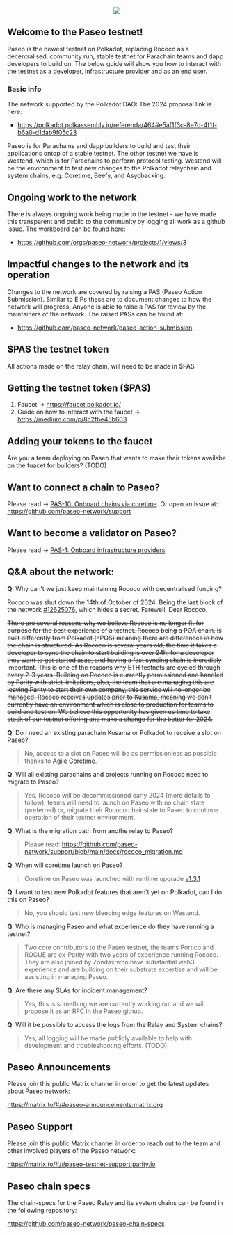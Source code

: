 <p align="center">
  <img src="../resources/logo_header.svg" />
</p>


## Welcome to the Paseo testnet!
Paseo is the newest testnet on Polkadot, replacing Rococo as a decentralised, community run, stable testnet for Parachain teams and dapp developers to build on. The below guide will show you how to interact with the testnet as a developer, infrastructure provider and as an end user.

### Basic info
The network supported by the Polkadot DAO:
The 2024 proposal link is here:
- https://polkadot.polkassembly.io/referenda/464#e5af1f3c-8e7d-4f1f-b6a0-d1dab9f05c23

Paseo is for Parachains and dapp builders to build and test their applications ontop of a stable testnet.
The other testnet we have is Westend, which is for Parachains to perform protocol testing. Westend will be the environment to test new changes to the Polkadot relaychain and system chains, e.g. Coretime, Beefy, and Asycbacking.

## Ongoing work to the network
There is always ongoing work being made to the testnet - we have made this transparent and public to the community by logging all work as a github issue. The workboard can be found here:

- https://github.com/orgs/paseo-network/projects/1/views/3

## Impactful changes to the network and its operation
Changes to the network are covered by raising a PAS (Paseo Action Submission). Similar to EIPs these are to document changes to how the network will progress.
Anyone is able to raise a PAS for review by the maintainers of the network.
The raised PASs can be found at:

- https://github.com/paseo-network/paseo-action-submission

## $PAS the testnet token
All actions made on the relay chain, will need to be made in $PAS

## Getting the testnet token ($PAS)
1. Faucet -> https://faucet.polkadot.io/
2. Guide on how to interact with the faucet -> https://medium.com/p/8c2fbe45b603

## Adding your tokens to the faucet
Are you a team deploying on Paseo that wants to make their tokens availabe on the fuacet for builders? (TODO)

## Want to connect a chain to Paseo?
Please read -> [PAS-10: Onboard chains via coretime](https://github.com/paseo-network/paseo-action-submission/blob/main/pas/PAS-10-Onboard-paras-coretime.md).
Or open an issue at: https://github.com/paseo-network/support

## Want to become a validator on Paseo?
Please read -> [PAS-1: Onboard infrastructure providers](https://github.com/paseo-network/paseo-action-submission/blob/main/pas/PAS_ID1_onboard_infrastructure_providers.md).

## Q&A about the network:

**Q**. Why can’t we just keep maintaining Rococo with decentralised funding?

Rococo was shut down the 14th of October of 2024. Being the last block of the network [#12625076](https://gist.github.com/KarimJedda/697b22713a2fb72b748fa0daa67deaa8), which hides a secret. Farewell, Dear Rococo.

~~There are several reasons why we believe Rococo is no longer fit for purpose for the best experience of a testnet.
Rococo being a POA chain, is built differently from Polkadot (nPOS) meaning there are differences in how the chain is structured.
As Rococo is several years old, the time it takes a developer to sync the chain to start building is over 24h, for a developer they want to get started asap, and having a fast syncing chain is incredibly important. This is one of the reasons why ETH testnets are cycled through every 2-3 years.
Building on Rococo is currently permissioned and handled by Parity with strict limitations, also, the team that are managing this are leaving Parity to start their own company, this service will no longer be managed.
Rococo receives updates prior to Kusama, meaning we don’t currently have an environment which is close to production for teams to build and test on.
We believe this opportunity has given us time to take stock of our testnet offering and make a change for the better for 2024.~~

**Q**. Do I need an existing parachain Kusama or Polkadot to receive a slot on Paseo?

> No, access to a slot on Paseo will be as permissionless as possible thanks to [Agile Coretime](https://wiki.polkadot.network/docs/learn-guides-coretime-parachains).

**Q**. Will all existing parachains and projects running on Rococo need to migrate to Paseo?
> Yes, Rococo will be decommissioned early 2024 (more details to follow), teams will need to launch on Paseo with no chain state (preferred) or, migrate their Rococo chainstate to Paseo to continue operation of their testnet environment.

**Q**. What is the migration path from anothe relay to Paseo?
> Please read: https://github.com/paseo-network/support/blob/main/docs/rococo_migration.md

**Q**. When will coretime launch on Paseo?
> Coretime on Paseo was launched with runtime upgrade [v1.3.1](https://github.com/paseo-network/runtimes/releases/tag/v1.3.1)

**Q**. I want to test new Polkadot features that aren’t yet on Polkadot, can I do this on Paseo?
> No, you should test new bleeding edge features on Westend.

**Q**. Who is managing Paseo and what experience do they have running a testnet?
> Two core contributors to the Paseo testnet, the teams Portico and ROGUE are ex-Parity with two years of experience running Rococo. They are also joined by Zondax who have substantial web3 experience and are building on their substrate expertise and will be assisting in managing Paseo.

**Q**. Are there any SLAs for incident management?
> Yes, this is something we are currently working out and we will propose it as an RFC in the Paseo github.

**Q**. Will it be possible to access the logs from the Relay and System chains?
> Yes, all logging will be made publicly available to help with development and troubleshooting efforts. (TODO)

## Paseo Announcements

Please join this public Matrix channel in order to get the latest updates about Paseo network:

https://matrix.to/#/#paseo-announcements:matrix.org

## Paseo Support

Please join this public Matrix channel in order to reach out to the team and other involved players of the Paseo network:

https://matrix.to/#/#paseo-testnet-support:parity.io

## Paseo chain specs

The chain-specs for the Paseo Relay and its system chains can be found in the following repository:

https://github.com/paseo-network/paseo-chain-specs

